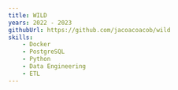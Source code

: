 ```yaml
---
title: WILD
years: 2022 - 2023
githubUrl: https://github.com/jacoacoacob/wild
skills:
    - Docker
    - PostgreSQL
    - Python
    - Data Engineering
    - ETL
---
```

